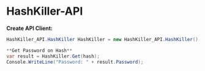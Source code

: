 # HashKiller-API

**Create API Client:**
```C#
HashKiller_API.HashKiller HashKiller = new HashKiller_API.HashKiller();
```

```C#
**Get Password on Hash**
var result = HashKiller.Get(hash);
Console.WriteLine("Password: " + result.Password);
``` 
